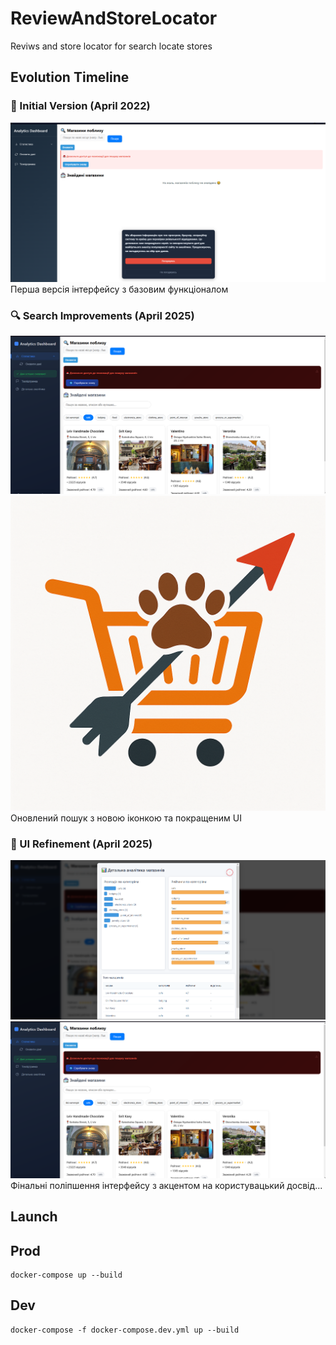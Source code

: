 # ReviewAndStoreLocator

Reviws and store locator for search locate stores

## Evolution Timeline

### 🚀 Initial Version (April 2022)
![First prototype](preview/25_04_22.png)
Перша версія інтерфейсу з базовим функціоналом

### 🔍 Search Improvements (April 2025)
![Search functionality](preview/28%2004%202025.png)
![Search icon](preview/icon%20huntrica%20search.png)
Оновлений пошук з новою іконкою та покращеним UI

### 🎨 UI Refinement (April 2025)
![Interface v1](preview/Знімок%20екрана%202025-04-28%20175940.png)
![Interface v2](preview/Знімок%20екрана%202025-04-28%20180045.png)
Фінальні поліпшення інтерфейсу з акцентом на користувацький досвід...


## Launch

## Prod

```
docker-compose up --build
```

## Dev

```
docker-compose -f docker-compose.dev.yml up --build
```